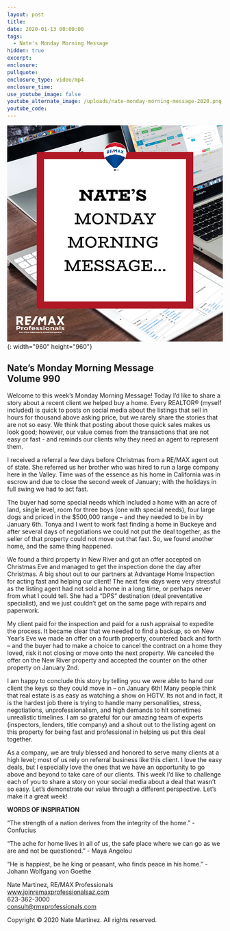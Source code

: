 ```yaml
---
layout: post
title:
date: 2020-01-13 00:00:00
tags:
  - Nate's Monday Morning Message
hidden: true
excerpt:
enclosure:
pullquote:
enclosure_type: video/mp4
enclosure_time:
use_youtube_image: false
youtube_alternate_image: /uploads/nate-monday-morning-message-2020.png
youtube_code:
---
```


![](/uploads/nate-monday-morning-message-2020.png){: width="960" height="960"}

## **Nate’s Monday Morning Message<br>Volume 990**

Welcome to this week’s Monday Morning Message\! Today I’d like to share a story about a recent client we helped buy a home. Every REALTOR&reg; (myself included) is quick to posts on social media about the listings that sell in hours for thousand above asking price, but we rarely share the stories that are not so easy. We think that posting about those quick sales makes us look good; however, our value comes from the transactions that are not easy or fast - and reminds our clients why they need an agent to represent them.

I received a referral a few days before Christmas from a RE/MAX agent out of state. She referred us her brother who was hired to run a large company here in the Valley. Time was of the essence as his home in California was in escrow and due to close the second week of January; with the holidays in full swing we had to act fast.

The buyer had some special needs which included a home with an acre of land, single level, room for three boys (one with special needs), four large dogs and priced in the $500,000 range – and they needed to be in by January 6th. Tonya and I went to work fast finding a home in Buckeye and after several days of negotiations we could not put the deal together, as the seller of that property could not move out that fast. So, we found another home, and the same thing happened.

We found a third property in New River and got an offer accepted on Christmas Eve and managed to get the inspection done the day after Christmas. A big shout out to our partners at Advantage Home Inspection for acting fast and helping our client\! The next few days were very stressful as the listing agent had not sold a home in a long time, or perhaps never from what I could tell. She had a “DPS” destination (deal preventative specialist), and we just couldn’t get on the same page with repairs and paperwork.

My client paid for the inspection and paid for a rush appraisal to expedite the process. It became clear that we needed to find a backup, so on New Year’s Eve we made an offer on a fourth property, countered back and forth – and the buyer had to make a choice to cancel the contract on a home they loved, risk it not closing or move onto the next property. We canceled the offer on the New River property and accepted the counter on the other property on January 2nd.

I am happy to conclude this story by telling you we were able to hand our client the keys so they could move in – on January 6th\! Many people think that real estate is as easy as watching a show on HGTV. Its not and in fact, it is the hardest job there is trying to handle many personalities, stress, negotiations, unprofessionalism, and high demands to hit sometimes unrealistic timelines. I am so grateful for our amazing team of experts (inspectors, lenders, title company) and a shout out to the listing agent on this property for being fast and professional in helping us put this deal together.

As a company, we are truly blessed and honored to serve many clients at a high level; most of us rely on referral business like this client. I love the easy deals, but I especially love the ones that we have an opportunity to go above and beyond to take care of our clients. This week I’d like to challenge each of you to share a story on your social media about a deal that wasn’t so easy. Let’s demonstrate our value through a different perspective. Let’s make it a great week\!

**WORDS OF INSPIRATION**

“The strength of a nation derives from the integrity of the home.” - Confucius

“The ache for home lives in all of us, the safe place where we can go as we are and not be questioned.” - Maya Angelou

“He is happiest, be he king or peasant, who finds peace in his home.” - Johann Wolfgang von Goethe

Nate Martinez, RE/MAX Professionals<br>www.joinremaxprofessionalsaz.com<br>623-362-3000<br>consult@rmxprofessionals.com

Copyright &copy; 2020 Nate Martinez. All rights reserved.